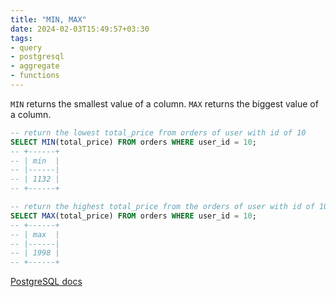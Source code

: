 ```yaml
---
title: "MIN, MAX"
date: 2024-02-03T15:49:57+03:30
tags:
- query
- postgresql
- aggregate
- functions
---
```

`MIN` returns the smallest value of a column.
`MAX` returns the biggest value of a column.
```sql
-- return the lowest total_price from orders of user with id of 10
SELECT MIN(total_price) FROM orders WHERE user_id = 10;
-- +------+
-- | min  |
-- |------|
-- | 1132 |
-- +------+

-- return the highest total_price from the orders of user with id of 10
SELECT MAX(total_price) FROM orders WHERE user_id = 10;
-- +------+
-- | max  |
-- |------|
-- | 1998 |
-- +------+
```
[PostgreSQL docs](https://www.postgresql.org/docs/current/tutorial-agg.html)

